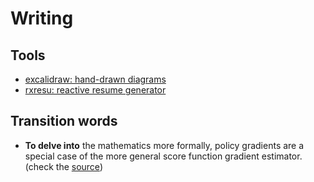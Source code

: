 # Writing

## Tools

- [excalidraw: hand-drawn diagrams](https://excalidraw.com/)
- [rxresu: reactive resume generator](https://rxresu.me/)

## Transition words

- **To delve into** the mathematics more formally, policy gradients are a special case of the more general score function gradient estimator. (check the [source](https://blog.tensorflow.org/2018/07/deep-reinforcement-learning-keras-eager-execution.html))

<Disqus/>
